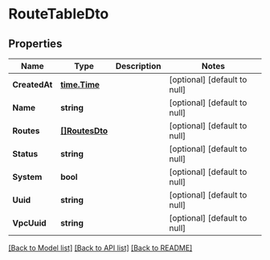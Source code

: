 # RouteTableDto

## Properties
Name | Type | Description | Notes
------------ | ------------- | ------------- | -------------
**CreatedAt** | [**time.Time**](time.Time.md) |  | [optional] [default to null]
**Name** | **string** |  | [optional] [default to null]
**Routes** | [**[]RoutesDto**](RoutesDto.md) |  | [optional] [default to null]
**Status** | **string** |  | [optional] [default to null]
**System** | **bool** |  | [optional] [default to null]
**Uuid** | **string** |  | [optional] [default to null]
**VpcUuid** | **string** |  | [optional] [default to null]

[[Back to Model list]](../README.md#documentation-for-models) [[Back to API list]](../README.md#documentation-for-api-endpoints) [[Back to README]](../README.md)


